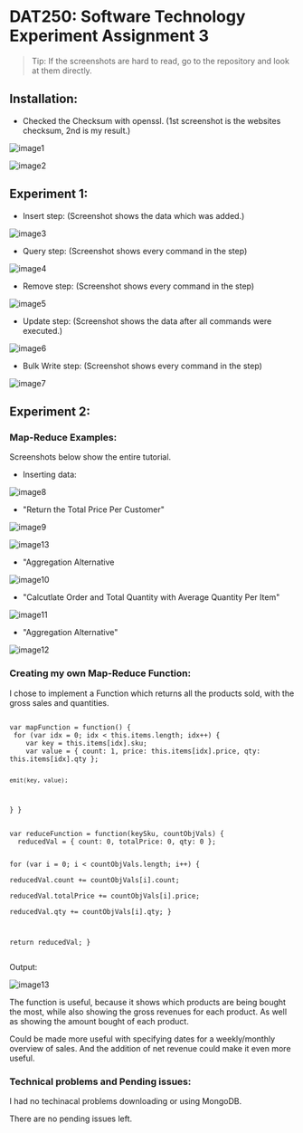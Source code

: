 # DAT250: Software Technology Experiment Assignment 3


>Tip: If the screenshots are hard to read, go to the repository and look at them directly.

## Installation:

- Checked the Checksum with openssl. (1st screenshot is the websites checksum, 2nd is my result.)

![image1](https://github.com/AHelplessStudent/dat250exp1-Handin/blob/main/ImagesExpass3/expass3_MongoDBChecksumWebsite.png)

![image2](https://github.com/AHelplessStudent/dat250exp1-Handin/blob/main/ImagesExpass3/expass3_MongoDBChecksumLocal.png)

## Experiment 1:

- Insert step: (Screenshot shows the data which was added.)

![image3](https://github.com/AHelplessStudent/dat250exp1-Handin/blob/main/ImagesExpass3/expass3_Experiment1_Insert.png)

- Query step: (Screenshot shows every command in the step)

![image4](https://github.com/AHelplessStudent/dat250exp1-Handin/blob/main/ImagesExpass3/expass3_Experiment1_Query.png)

- Remove step: (Screenshot shows every command in the step)
  
![image5](https://github.com/AHelplessStudent/dat250exp1-Handin/blob/main/ImagesExpass3/expass3_Experiment1_Remove.png)

- Update step: (Screenshot shows the data after all commands were executed.)

![image6](https://github.com/AHelplessStudent/dat250exp1-Handin/blob/main/ImagesExpass3/expass3_Experiment1_Update.png)

- Bulk Write step: (Screenshot shows every command in the step)

![image7](https://github.com/AHelplessStudent/dat250exp1-Handin/blob/main/ImagesExpass3/expass3_Experiment1_bulkWrite.png)

## Experiment 2:

### Map-Reduce Examples:

Screenshots below show the entire tutorial.

- Inserting data:
  
![image8](https://github.com/AHelplessStudent/dat250exp1-Handin/blob/main/ImagesExpass3/expass3_Experiment2_Insert.png)

- "Return the Total Price Per Customer"

![image9](https://github.com/AHelplessStudent/dat250exp1-Handin/blob/main/ImagesExpass3/expass3_Experiment2_Declare%20and%20use%20variables.png)

![image13](https://github.com/AHelplessStudent/dat250exp1-Handin/blob/main/ImagesExpass3/expass3_Experiment2_Query%20result%20variables.png)

- "Aggregation Alternative

![image10](https://github.com/AHelplessStudent/dat250exp1-Handin/blob/main/ImagesExpass3/expass3_Experiment2_Aggregation_Alternative.png)

- "Calcutlate Order and Total Quantity with Average Quantity Per Item"

![image11](https://github.com/AHelplessStudent/dat250exp1-Handin/blob/main/ImagesExpass3/expass3_Experiment2_functions2.png)

- "Aggregation Alternative"

![image12](https://github.com/AHelplessStudent/dat250exp1-Handin/blob/main/ImagesExpass3/expass3_Experiment2_Aggregation_Alternative2.png)

### Creating my own Map-Reduce Function:

I chose to implement a Function which returns all the products sold, with the gross sales and quantities. 

<code>
var mapFunction = function() {
 for (var idx = 0; idx < this.items.length; idx++) {        
    var key = this.items[idx].sku;        
    var value = { count: 1, price: this.items[idx].price, qty: this.items[idx].qty };         
		
    emit(key, value);     
  } 
}
</code>

<code>
var reduceFunction = function(keySku, countObjVals) {
  reducedVal = { count: 0, totalPrice: 0, qty: 0 };  

  for (var i = 0; i < countObjVals.length; i++) {   
    reducedVal.count += countObjVals[i].count;   
    reducedVal.totalPrice += countObjVals[i].price;   
    reducedVal.qty += countObjVals[i].qty; 
  }  

  return reducedVal; 
}  
</code>

Output: 
  
![image13](https://github.com/AHelplessStudent/dat250exp1-Handin/blob/main/ImagesExpass3/expass3_Experiment2_Custom.png)

The function is useful, because it shows which products are being bought the most, while also showing the gross revenues for each product. As well as showing the amount bought of each product. 
  
Could be made more useful with specifying dates for a weekly/monthly overview of sales. And the addition of net revenue could make it even more useful.

  
### Technical problems and Pending issues: 

I had no techinacal problems downloading or using MongoDB.

There are no pending issues left. 
